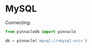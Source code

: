 # MySQL

Connecting:

```python
from pinnacledb import pinnacle

db = pinnacle('mysql://<mysql-uri>')
```